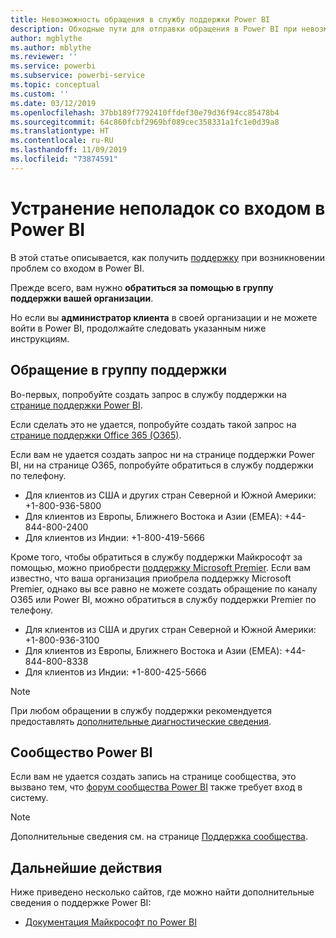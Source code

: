 ```yaml
---
title: Невозможность обращения в службу поддержки Power BI
description: Обходные пути для отправки обращения в Power BI при невозможности входа в систему
author: mgblythe
ms.author: mblythe
ms.reviewer: ''
ms.service: powerbi
ms.subservice: powerbi-service
ms.topic: conceptual
ms.custom: ''
ms.date: 03/12/2019
ms.openlocfilehash: 37bb189f7792410ffdef30e79d36f94cc85478b4
ms.sourcegitcommit: 64c860fcbf2969bf089cec358331a1fc1e0d39a8
ms.translationtype: HT
ms.contentlocale: ru-RU
ms.lasthandoff: 11/09/2019
ms.locfileid: "73874591"
---
```

# <a name="troubleshooting-sign-in-issues-for-power-bi"></a>Устранение неполадок со входом в Power BI

В этой статье описывается, как получить [поддержку](https://powerbi.microsoft.com/support/) при возникновении проблем со входом в Power BI.

Прежде всего, вам нужно **обратиться за помощью в группу поддержки вашей организации**.

Но если вы **администратор клиента** в своей организации и не можете войти в Power BI, продолжайте следовать указанным ниже инструкциям.

## <a name="engage-the-support-team"></a>Обращение в группу поддержки

Во-первых, попробуйте создать запрос в службу поддержки на [странице поддержки Power BI](https://powerbi.microsoft.com/support/).

Если сделать это не удается, попробуйте создать такой запрос на [странице поддержки Office 365 (O365)](https://support.office.com/home/contact).

Если вам не удается создать запрос ни на странице поддержки Power BI, ни на странице O365, попробуйте обратиться в службу поддержки по телефону.

* Для клиентов из США и других стран Северной и Южной Америки: +1-800-936-5800
* Для клиентов из Европы, Ближнего Востока и Азии (EMEA): +44-844-800-2400
* Для клиентов из Индии: +1-800-419-5666

Кроме того, чтобы обратиться в службу поддержки Майкрософт за помощью, можно приобрести [поддержку Microsoft Premier](https://support.microsoft.com/premier). Если вам известно, что ваша организация приобрела поддержку Microsoft Premier, однако вы все равно не можете создать обращение по каналу O365 или Power BI, можно обратиться в службу поддержки Premier по телефону.

* Для клиентов из США и других стран Северной и Южной Америки: +1-800-936-3100
* Для клиентов из Европы, Ближнего Востока и Азии (EMEA): +44-844-800-8338
* Для клиентов из Индии: +1-800-425-5666

> [!Note]
> При любом обращении в службу поддержки рекомендуется предоставлять [дополнительные диагностические сведения](service-admin-capturing-additional-diagnostic-information-for-power-bi.md).

## <a name="power-bi-community"></a>Сообщество Power BI

Если вам не удается создать запись на странице сообщества, это вызвано тем, что [форум сообщества Power BI](https://community.powerbi.com/) также требует вход в систему.

> [!Note]
> Дополнительные сведения см. на странице [Поддержка сообщества](https://community.powerbi.com/t5/Community-Support/ct-p/PBI_CommunitySupport).

## <a name="next-steps"></a>Дальнейшие действия

Ниже приведено несколько сайтов, где можно найти дополнительные сведения о поддержке Power BI:

* [Документация Майкрософт по Power BI](https://docs.microsoft.com/power-bi/)
